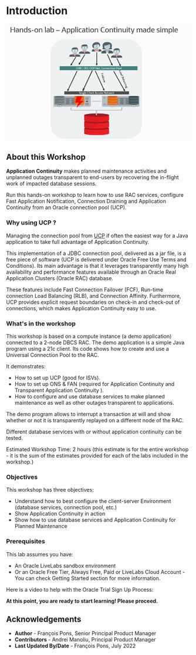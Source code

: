 # Introduction

![Intro Application Continuity made simple with Universal Connection Pool](./images/intro.png)

## About this Workshop

**Application Continuity** makes planned maintenance activities and unplanned outages transparent to end-users by recovering the in-flight work of impacted database sessions.

Run this hands-on workshop to learn how to use RAC services, configure Fast Application Notification, Connection Draining and Application Continuity from an Oracle connection pool (UCP).

### Why using UCP ?

Managing the connection pool from [UCP](https://docs.oracle.com/en/database/oracle/oracle-database/21/jjucp/index.html) if often the easiest way for a Java application to take full advantage of Application Continuity.

This implementation of a JDBC connection pool, delivered as a jar file, is a free piece of software (UCP is delivered under Oracle Free Use Terms and Conditions).  Its main advantage is that it leverages transparently many high availability and performance features available through an Oracle Real Application Clusters (Oracle RAC) database.

These features include Fast Connection Failover (FCF), Run-time connection Load Balancing (RLB), and Connection Affinity. Furthermore, UCP provides explicit request boundaries on check-in and check-out of connections, which makes Application Continuity easy to use.

### What's in the workshop

This workshop is based on a compute instance (a demo application) connected to a 2-node DBCS RAC.
The demo application is a simple Java program using a 21c client. Its code shows how to create and use a Universal Connection Pool to the RAC.

It demonstrates:
*	How to set up UCP (good for ISVs).
*	How to set up ONS & FAN (required for Application Continuity and Transparent Application Continuity ).
*	How to configure and use database services to make planned maintenance as well as other outages transparent to applications.

The demo program allows to interrupt a transaction at will and show whether or not it is transparently replayed on a different node of the RAC.

Different database services with or without application continuity can be tested.

Estimated Workshop Time: 2 hours (this estimate is for the entire workshop - it is the sum of the estimates provided for each of the labs included in the workshop.)


### Objectives

This workshop has three objectives:

* Understand how to best configure the client-server Environment (database services, connection pool, etc.)
* Show Application Continuity in action
* Show how to use database services and Application Continuity for Planned Maintenance


### Prerequisites

This lab assumes you have:
* An Oracle LiveLabs sandbox environment
* Or an Oracle Free Tier, Always Free, Paid or LiveLabs Cloud Account - You can check Getting Started section for more information.

Here is a video to help with the Oracle Trial Sign Up Process:
[](youtube:4U-0SumNz6w)

**At this point, you are ready to start learning! Please proceed.**


## Acknowledgements
* **Author** - François Pons, Senior Principal Product Manager
* **Contributors** - Andrei Manoliu, Principal Product Manager
* **Last Updated By/Date** - François Pons, July 2022
